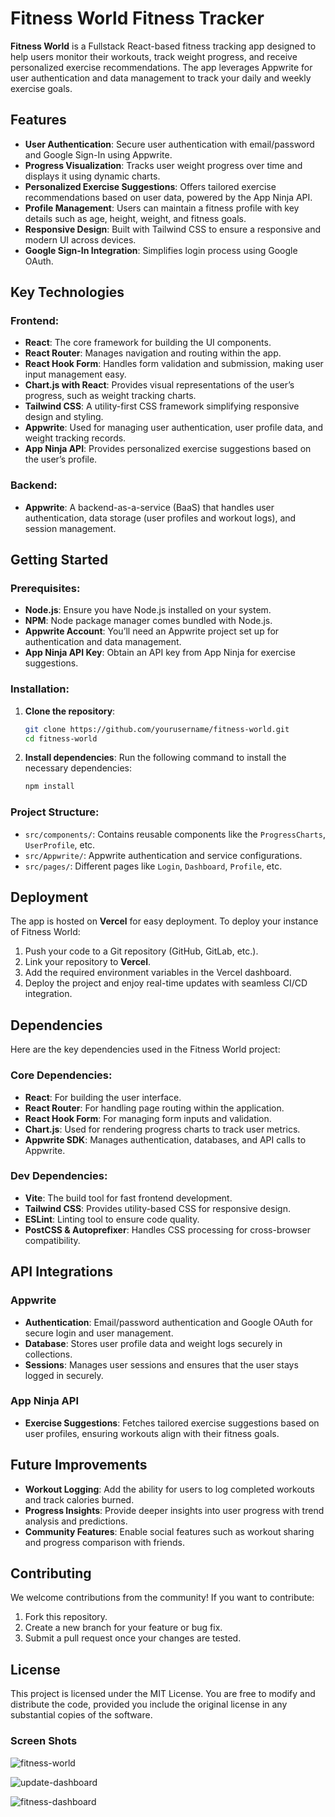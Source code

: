 # Fitness World Fitness Tracker

**Fitness World** is a Fullstack React-based fitness tracking app designed to help users monitor their workouts, track weight progress, and receive personalized exercise recommendations. The app leverages Appwrite for user authentication and data management to track your daily and weekly exercise goals.

## Features

- **User Authentication**: Secure user authentication with email/password and Google Sign-In using Appwrite.
- **Progress Visualization**: Tracks user weight progress over time and displays it using dynamic charts.
- **Personalized Exercise Suggestions**: Offers tailored exercise recommendations based on user data, powered by the App Ninja API.
- **Profile Management**: Users can maintain a fitness profile with key details such as age, height, weight, and fitness goals.
- **Responsive Design**: Built with Tailwind CSS to ensure a responsive and modern UI across devices.
- **Google Sign-In Integration**: Simplifies login process using Google OAuth.

## Key Technologies

### Frontend:
- **React**: The core framework for building the UI components.
- **React Router**: Manages navigation and routing within the app.
- **React Hook Form**: Handles form validation and submission, making user input management easy.
- **Chart.js with React**: Provides visual representations of the user’s progress, such as weight tracking charts.
- **Tailwind CSS**: A utility-first CSS framework simplifying responsive design and styling.
- **Appwrite**: Used for managing user authentication, user profile data, and weight tracking records.
- **App Ninja API**: Provides personalized exercise suggestions based on the user’s profile.

### Backend:
- **Appwrite**: A backend-as-a-service (BaaS) that handles user authentication, data storage (user profiles and workout logs), and session management.

## Getting Started

### Prerequisites:
- **Node.js**: Ensure you have Node.js installed on your system.
- **NPM**: Node package manager comes bundled with Node.js.
- **Appwrite Account**: You’ll need an Appwrite project set up for authentication and data management.
- **App Ninja API Key**: Obtain an API key from App Ninja for exercise suggestions.

### Installation:

1. **Clone the repository**:
    ```bash
    git clone https://github.com/yourusername/fitness-world.git
    cd fitness-world
    ```

2. **Install dependencies**:
    Run the following command to install the necessary dependencies:
    ```bash
    npm install
    ```


### Project Structure:
- `src/components/`: Contains reusable components like the `ProgressCharts`, `UserProfile`, etc.
- `src/Appwrite/`: Appwrite authentication and service configurations.
- `src/pages/`: Different pages like `Login`, `Dashboard`, `Profile`, etc.

## Deployment

The app is hosted on **Vercel** for easy deployment. To deploy your instance of Fitness World:

1. Push your code to a Git repository (GitHub, GitLab, etc.).
2. Link your repository to **Vercel**.
3. Add the required environment variables in the Vercel dashboard.
4. Deploy the project and enjoy real-time updates with seamless CI/CD integration.

## Dependencies

Here are the key dependencies used in the Fitness World project:

### Core Dependencies:
- **React**: For building the user interface.
- **React Router**: For handling page routing within the application.
- **React Hook Form**: For managing form inputs and validation.
- **Chart.js**: Used for rendering progress charts to track user metrics.
- **Appwrite SDK**: Manages authentication, databases, and API calls to Appwrite.

### Dev Dependencies:
- **Vite**: The build tool for fast frontend development.
- **Tailwind CSS**: Provides utility-based CSS for responsive design.
- **ESLint**: Linting tool to ensure code quality.
- **PostCSS & Autoprefixer**: Handles CSS processing for cross-browser compatibility.

## API Integrations

### Appwrite
- **Authentication**: Email/password authentication and Google OAuth for secure login and user management.
- **Database**: Stores user profile data and weight logs securely in collections.
- **Sessions**: Manages user sessions and ensures that the user stays logged in securely.

### App Ninja API
- **Exercise Suggestions**: Fetches tailored exercise suggestions based on user profiles, ensuring workouts align with their fitness goals.

## Future Improvements

- **Workout Logging**: Add the ability for users to log completed workouts and track calories burned.
- **Progress Insights**: Provide deeper insights into user progress with trend analysis and predictions.
- **Community Features**: Enable social features such as workout sharing and progress comparison with friends.

## Contributing

We welcome contributions from the community! If you want to contribute:
1. Fork this repository.
2. Create a new branch for your feature or bug fix.
3. Submit a pull request once your changes are tested.

## License

This project is licensed under the MIT License. You are free to modify and distribute the code, provided you include the original license in any substantial copies of the software.


### Screen Shots

![fitness-world](https://github.com/user-attachments/assets/a85fc7ad-d4f3-4363-ae1b-618e3c7ac7b9)

![update-dashboard](https://github.com/user-attachments/assets/c96c9738-7e52-4745-9692-7544c8c03340)

![fitness-dashboard](https://github.com/user-attachments/assets/b5390ec8-ae6e-43db-9346-d4e13e1fb3ac)



